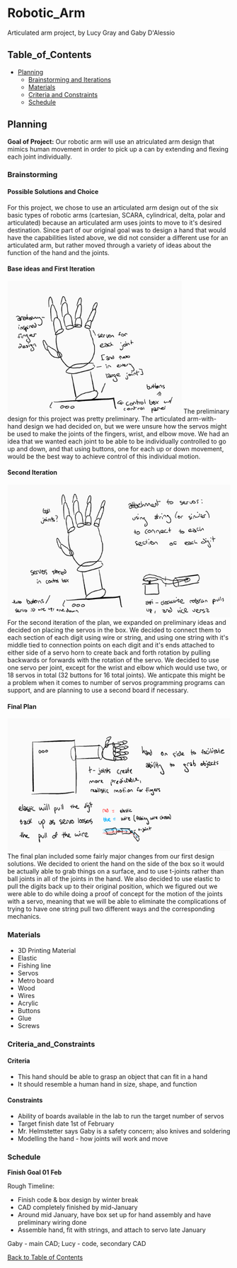 # Robotic_Arm
Articulated arm project, by Lucy Gray and Gaby D'Alessio

## Table_of_Contents
* [Planning](#Planning)
  * [Brainstorming and Iterations](#Brainstorming)
  * [Materials](#Materials)
  * [Criteria and Constraints](#Criteria_and_Constraints)
  * [Schedule](#Schedule)

## Planning

**Goal of Project:** Our robotic arm will use an atriculated arm design that mimics human movement in order to pick up a can by extending and flexing each joint individually.  

### Brainstorming

#### Possible Solutions and Choice
For this project, we chose to use an articulated arm design out of the six basic types of robotic arms (cartesian, SCARA, cylindrical, delta, polar and articulated) because an articulated arm uses joints to move to it's desired destination. Since part of our original goal was to design a hand that would have the capabilities listed above, we did not consider a different use for an articulated arm, but rather moved through a variety of ideas about the function of the hand and the joints.

#### Base ideas and First Iteration
<img src="evidence/preliminary_design.png" alt="preliminary design for robotic hand" height="300">
The preliminary design for this project was pretty preliminary. The articulated arm-with-hand design we had decided on, but we were unsure how the servos might be used to make the joints of the fingers, wrist, and elbow move. We had an idea that we wanted each joint to be able to be individually controlled to go up and down, and that using buttons, one for each up or down movement, would be the best way to achieve control of this individual motion.

#### Second Iteration
<img src="evidence/second_iteration.png" alt="second iteration of arm plan" height="300">
For the second iteration of the plan, we expanded on preliminary ideas and decided on placing the servos in the box. We decided to connect them to each section of each digit using wire or string, and using one string with it's middle tied to connection points on each digit and it's ends attached to either side of a servo horn to create back and forth rotation by pulling backwards or forwards with the rotation of the servo. We decided to use one servo per joint, except for the wrist and elbow which would use two, or 18 servos in total (32 buttons for 16 total joints). We anticpate this might be a problem when it comes to number of servos programming programs can support, and are planning to use a second board if necessary. 

#### Final Plan
<img src="evidence/final_plan.png" alt="final iteration of design for robotic hand" height="300">
The final plan included some fairly major changes from our first design solutions. We decided to orient the hand on the side of the box so it would be actually able to grab things on a surface, and to use t-joints rather than ball joints in all of the joints in the hand. We also decided to use elastic to pull the digits back up to their original position, which we figured out we were able to do while doing a proof of concept for the motion of the joints with a servo, meaning that we will be able to eliminate the complications of trying to have one string pull two different ways and the corresponding mechanics. 


### Materials
* 3D Printing Material
* Elastic
* Fishing line
* Servos
* Metro board
* Wood
* Wires
* Acrylic
* Buttons
* Glue
* Screws


### Criteria_and_Constraints

#### Criteria
* This hand should be able to grasp an object that can fit in a hand
* It should resemble a human hand in size, shape, and function

#### Constraints
* Ability of boards available in the lab to run the target number of servos
* Target finish date 1st of February
* Mr. Helmstetter says Gaby is a safety concern; also knives and soldering
* Modelling the hand - how joints will work and move


### Schedule

**Finish Goal 01 Feb**

Rough Timeline:
* Finish code & box design by winter break
* CAD completely finished by mid-January
* Around mid January, have box set up for hand assembly and have preliminary wiring done
* Assemble hand, fit with strings, and attach to servo late January

Gaby - main CAD; Lucy - code, secondary CAD

[Back to Table of Contents](#Table_of_Contents)
